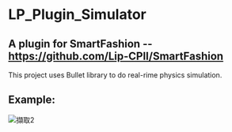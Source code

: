 # LP_Plugin_Simulator
## A plugin for SmartFashion -- https://github.com/Lip-CPII/SmartFashion  
This project uses Bullet library to do real-rime physics simulation.


## Example:
![擷取2](https://github.com/a969152504/LP_Plugin_Simulator/assets/73870357/b90c96fb-07c0-4dfe-bfdc-266f84d98474)
